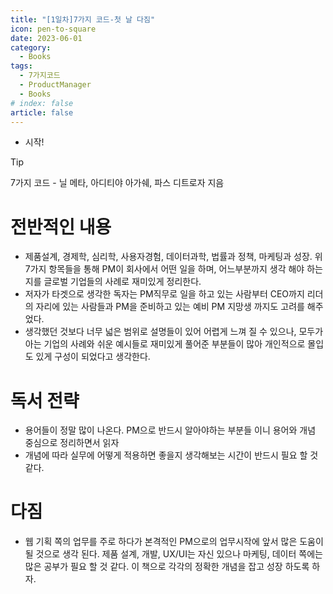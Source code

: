 ```yaml
---
title: "[1일차]7가지 코드-첫 날 다짐"
icon: pen-to-square
date: 2023-06-01
category:
  - Books
tags:
  - 7가지코드
  - ProductManager
  - Books
# index: false
article: false
---
```

- 시작!
<!-- more -->

>[!tip]
>7가지 코드 - 닐 메타, 아디티야 아가쉐, 파스 디트로자 지음

# 전반적인 내용

- 제품설계, 경제학, 심리학, 사용자경험, 데이터과학, 법률과 정책, 마케팅과 성장. 위 7가지 항목들을 통해 PM이 회사에서 어떤 일을 하며, 어느부분까지 생각 해야 하는지를 글로벌 기업들의 사례로 재미있게 정리한다.
- 저자가 타겟으로 생각한 독자는 PM직무로 일을 하고 있는 사람부터 CEO까지 리더의 자리에 있는 사람들과 PM을 준비하고 있는 예비 PM 지망생 까지도 고려를 해주었다.
- 생각했던 것보다 너무 넓은 범위로 설명들이 있어 어렵게 느껴 질 수 있으나, 모두가 아는 기업의 사례와 쉬운 예시들로 재미있게 풀어준 부분들이 많아 개인적으로 몰입도 있게 구성이 되었다고 생각한다.

# 독서 전략

- 용어들이 정말 많이 나온다. PM으로 반드시 알아야하는 부분들 이니 용어와 개념 중심으로 정리하면서 읽자
- 개념에 따라 실무에 어떻게 적용하면 좋을지 생각해보는 시간이 반드시 필요 할 것 같다.

# 다짐

- 웹 기획 쪽의 업무를 주로 하다가 본격적인 PM으로의 업무시작에 앞서 많은 도움이 될 것으로 생각 된다. 제품 설계, 개발, UX/UI는 자신 있으나 마케팅, 데이터 쪽에는 많은 공부가 필요 할 것 같다. 이 책으로 각각의 정확한 개념을 잡고 성장 하도록 하자.